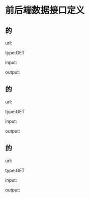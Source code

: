 # 前后端数据接口定义
 
## 的

url:

type:GET

input:

output:

## 的

url:

type:GET

input:

output:

## 的

url:

type:GET

input:

output:
